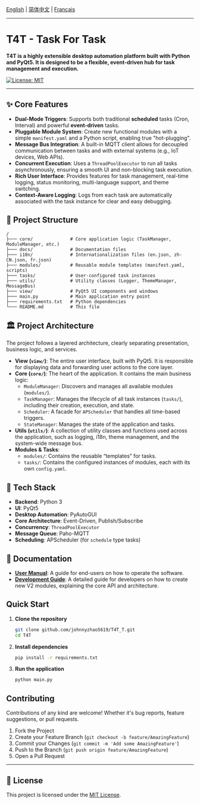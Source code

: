 [English](./README.md) | [简体中文](./README.zh-CN.md) | [Français](./README.fr.md)

---

# T4T - Task For Task

**T4T is a highly extensible desktop automation platform built with Python and PyQt5. It is designed to be a flexible, event-driven hub for task management and execution.**

[![License: MIT](https://img.shields.io/badge/License-MIT-yellow.svg)](https://opensource.org/licenses/MIT)

---

## ✨ Core Features

*   **Dual-Mode Triggers**: Supports both traditional **scheduled** tasks (Cron, Interval) and powerful **event-driven** tasks.
*   **Pluggable Module System**: Create new functional modules with a simple `manifest.yaml` and a Python script, enabling true "hot-plugging".
*   **Message Bus Integration**: A built-in MQTT client allows for decoupled communication between tasks and with external systems (e.g., IoT devices, Web APIs).
*   **Concurrent Execution**: Uses a `ThreadPoolExecutor` to run all tasks asynchronously, ensuring a smooth UI and non-blocking task execution.
*   **Rich User Interface**: Provides features for task management, real-time logging, status monitoring, multi-language support, and theme switching.
*   **Context-Aware Logging**: Logs from each task are automatically associated with the task instance for clear and easy debugging.

## 📂 Project Structure
```
/
├─── core/              # Core application logic (TaskManager, ModuleManager, etc.)
├─── docs/              # Documentation files
├─── i18n/              # Internationalization files (en.json, zh-CN.json, fr.json)
├─── modules/           # Reusable module templates (manifest.yaml, scripts)
├─── tasks/             # User-configured task instances
├─── utils/             # Utility classes (Logger, ThemeManager, MessageBus)
├─── view/              # PyQt5 UI components and windows
├─── main.py            # Main application entry point
├─── requirements.txt   # Python dependencies
└─── README.md          # This file
```

## 🏛️ Project Architecture

The project follows a layered architecture, clearly separating presentation, business logic, and services.

*   **View (`view/`)**: The entire user interface, built with PyQt5. It is responsible for displaying data and forwarding user actions to the core layer.
*   **Core (`core/`)**: The heart of the application. It contains the main business logic:
    *   `ModuleManager`: Discovers and manages all available modules (`modules/`).
    *   `TaskManager`: Manages the lifecycle of all task instances (`tasks/`), including their creation, execution, and state.
    *   `Scheduler`: A facade for `APScheduler` that handles all time-based triggers.
    *   `StateManager`: Manages the state of the application and tasks.
*   **Utils (`utils/`)**: A collection of utility classes and functions used across the application, such as logging, i18n, theme management, and the system-wide message bus.
*   **Modules & Tasks**:
    *   `modules/`: Contains the reusable “templates” for tasks.
    *   `tasks/`: Contains the configured instances of modules, each with its own `config.yaml`.

## 🚀 Tech Stack

*   **Backend**: Python 3
*   **UI**: PyQt5
*   **Desktop Automation**: PyAutoGUI
*   **Core Architecture**: Event-Driven, Publish/Subscribe
*   **Concurrency**: `ThreadPoolExecutor`
*   **Message Queue**: Paho-MQTT
*   **Scheduling**: APScheduler (for `schedule` type tasks)

## 📖 Documentation

*   **[User Manual](./docs/user_manual.md)**: A guide for end-users on how to operate the software.
*   **[Development Guide](./docs/development_guide.md)**: A detailed guide for developers on how to create new V2 modules, explaining the core API and architecture.

## Quick Start

1.  **Clone the repository**
    ```bash
    git clone github.com/johnnyzhao5619/T4T_T.git
    cd T4T
    ```

2.  **Install dependencies**
    ```bash
    pip install -r requirements.txt
    ```

3.  **Run the application**
    ```bash
    python main.py
    ```

## Contributing

Contributions of any kind are welcome! Whether it's bug reports, feature suggestions, or pull requests.

1.  Fork the Project
2.  Create your Feature Branch (`git checkout -b feature/AmazingFeature`)
3.  Commit your Changes (`git commit -m 'Add some AmazingFeature'`)
4.  Push to the Branch (`git push origin feature/AmazingFeature`)
5.  Open a Pull Request

---

## 📄 License

This project is licensed under the [MIT License](LICENSE).
